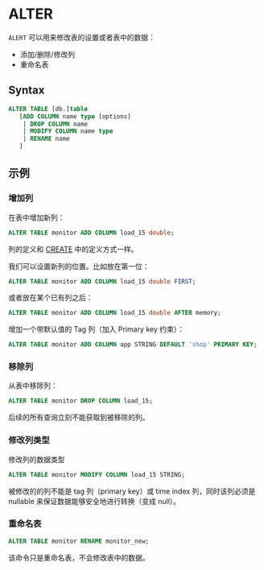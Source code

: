 # ALTER

`ALERT` 可以用来修改表的设置或者表中的数据：

* 添加/删除/修改列
* 重命名表

## Syntax

```sql
ALTER TABLE [db.]table
   [ADD COLUMN name type [options] 
    | DROP COLUMN name
    | MODIFY COLUMN name type
    | RENAME name
   ]
```

## 示例

### 增加列

在表中增加新列：

```sql
ALTER TABLE monitor ADD COLUMN load_15 double;
```

列的定义和 [CREATE](./create.md) 中的定义方式一样。

我们可以设置新列的位置。比如放在第一位：

```sql
ALTER TABLE monitor ADD COLUMN load_15 double FIRST;
```

或者放在某个已有列之后：

```sql
ALTER TABLE monitor ADD COLUMN load_15 double AFTER memory;
```

增加一个带默认值的 Tag 列（加入 Primary key 约束）：
```sql
ALTER TABLE monitor ADD COLUMN app STRING DEFAULT 'shop' PRIMARY KEY;
```


### 移除列

从表中移除列：

```sql
ALTER TABLE monitor DROP COLUMN load_15;
```

后续的所有查询立刻不能获取到被移除的列。

### 修改列类型

修改列的数据类型

```sql
ALTER TABLE monitor MODIFY COLUMN load_15 STRING;
```

被修改的的列不能是 tag 列（primary key）或 time index 列，同时该列必须是 nullable 来保证数据能够安全地进行转换（变成 null）。

### 重命名表

```sql
ALTER TABLE monitor RENAME monitor_new;
```

该命令只是重命名表，不会修改表中的数据。

